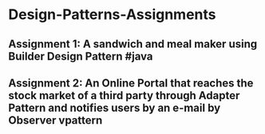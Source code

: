 # Design-Patterns-Assignments
 
 Assignment 1: A sandwich and meal maker using Builder Design Pattern #java
 --------------------------------------------------------------
 
  Assignment 2: An Online Portal that reaches the stock market of a third party through Adapter Pattern and 
 notifies users by an e-mail by Observer vpattern
--------------------------------------------------------------------------------------------
